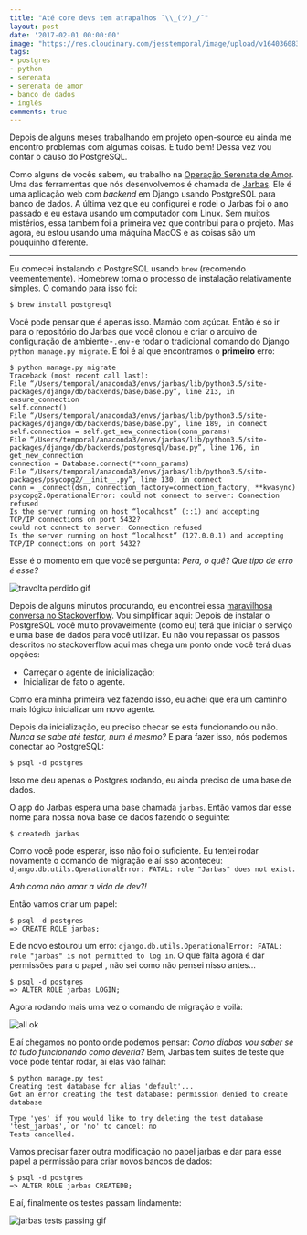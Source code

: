 ```yaml
---
title: "Até core devs tem atrapalhos ¯\\_(ツ)_/¯"
layout: post
date: '2017-02-01 00:00:00'
image: "https://res.cloudinary.com/jesstemporal/image/upload/v1640360836/covers/tutorial_gfgm5n.png"
tags:
- postgres
- python
- serenata
- serenata de amor
- banco de dados
- inglês
comments: true
---
```


Depois de alguns meses trabalhando em projeto open-source eu ainda me encontro problemas com algumas coisas. E tudo bem! Dessa vez vou contar o causo do PostgreSQL.

Como alguns de vocês sabem, eu trabalho na [Operação Serenata de Amor](https://serenata.ai). Uma das ferramentas que nós desenvolvemos é chamada de [Jarbas](https://jarbas.serenata.ai/dashboard/chamber_of_deputies/reimbursement/). Ele é uma aplicação web com _backend_ em Django usando PostgreSQL para banco de dados. A última vez que eu configurei e rodei o Jarbas foi o ano passado e eu estava usando um computador com Linux. Sem muitos mistérios, essa também foi a primeira vez que contribui para o projeto. Mas agora, eu estou usando uma máquina MacOS e as coisas são um pouquinho diferente.

---

Eu comecei instalando o PostgreSQL usando `brew` (recomendo veementemente). Homebrew torna o processo de instalação relativamente simples. O comando para isso foi:

```console
$ brew install postgresql
```

Você pode pensar que é apenas isso. Mamão com açúcar. Então é só ir para o repositório do Jarbas que você clonou e criar o arquivo de configuração de ambiente - `.env` - e rodar o tradicional comando do Django `python manage.py migrate`. E foi é aí que encontramos o **primeiro** erro:

```
$ python manage.py migrate
Traceback (most recent call last):
File “/Users/temporal/anaconda3/envs/jarbas/lib/python3.5/site-packages/django/db/backends/base/base.py”, line 213, in ensure_connection
self.connect()
File “/Users/temporal/anaconda3/envs/jarbas/lib/python3.5/site-packages/django/db/backends/base/base.py”, line 189, in connect
self.connection = self.get_new_connection(conn_params)
File “/Users/temporal/anaconda3/envs/jarbas/lib/python3.5/site-packages/django/db/backends/postgresql/base.py”, line 176, in get_new_connection
connection = Database.connect(**conn_params)
File “/Users/temporal/anaconda3/envs/jarbas/lib/python3.5/site-packages/psycopg2/__init__.py”, line 130, in connect
conn = _connect(dsn, connection_factory=connection_factory, **kwasync)
psycopg2.OperationalError: could not connect to server: Connection refused
Is the server running on host “localhost” (::1) and accepting
TCP/IP connections on port 5432?
could not connect to server: Connection refused
Is the server running on host “localhost” (127.0.0.1) and accepting
TCP/IP connections on port 5432?
```

Esse é o momento em que você se pergunta: _Pera, o quê? Que tipo de erro é esse?_


![travolta perdido gif](https://media.giphy.com/media/6uGhT1O4sxpi8/giphy.gif)

Depois de alguns minutos procurando, eu encontrei essa [maravilhosa conversa no Stackoverflow](https://stackoverflow.com/a/28249245). Vou simplificar aqui: Depois de instalar o PostgreSQL você muito provavelmente (como eu) terá que iniciar o serviço e uma base de dados para você utilizar. Eu não vou repassar os passos descritos no stackoverflow aqui mas chega um ponto onde você terá duas opções:

 - Carregar o agente de inicialização;
 - Inicializar de fato o agente.

Como era minha primeira vez fazendo isso, eu achei que era um caminho mais lógico inicializar um novo agente.

Depois da inicialização, eu preciso checar se está funcionando ou não. _Nunca se sabe até testar, num é mesmo?_ E para fazer isso, nós podemos conectar ao PostgreSQL:

```console
$ psql -d postgres
```

Isso me deu apenas o Postgres rodando, eu ainda preciso de uma base de dados.

O app do Jarbas espera uma base chamada `jarbas`. Então vamos dar esse nome para nossa nova base de dados fazendo o seguinte:

```console
$ createdb jarbas
```

Como você pode esperar, isso não foi o suficiente. Eu tentei rodar novamente o comando de migração e aí isso aconteceu: `django.db.utils.OperationalError: FATAL: role "Jarbas" does not exist.`

_Aah como não amar a vida de dev?!_

Então vamos criar um papel:

```
$ psql -d postgres
=> CREATE ROLE jarbas;
```

E de novo estourou um erro: `django.db.utils.OperationalError: FATAL: role "jarbas" is not permitted to log in`. O que falta agora é dar permissões para o papel , não sei como não pensei nisso antes…

```
$ psql -d postgres
=> ALTER ROLE jarbas LOGIN;
```

Agora rodando mais uma vez o comando de migração e voilà:

![all ok](https://i.imgur.com/2nhYU2P.png)

E aí chegamos no ponto onde podemos pensar: _Como diabos vou saber se tá tudo funcionando como deveria?_ Bem, Jarbas tem suites de teste que você pode tentar rodar, aí elas vão falhar:

```
$ python manage.py test                                         
Creating test database for alias 'default'...
Got an error creating the test database: permission denied to create database

Type 'yes' if you would like to try deleting the test database 'test_jarbas', or 'no' to cancel: no
Tests cancelled.
```

Vamos precisar fazer outra modificação no papel jarbas e dar para esse papel a permissão para criar novos bancos de dados:

```
$ psql -d postgres
=> ALTER ROLE jarbas CREATEDB;
```

E aí, finalmente os testes passam lindamente:

![jarbas tests passing gif](https://media.giphy.com/media/xUA7bjcqhnBpgOvHig/giphy.gif)
